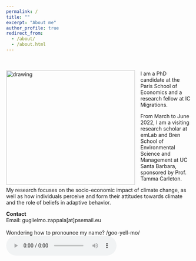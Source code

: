 ```yaml
---
permalink: /
title: ""
excerpt: "About me"
author_profile: true
redirect_from: 
  - /about/
  - /about.html
---
```

<br />
<!-- <img src=https://github.com/guglielmozappala/guglielmozappala.github.io/tree/master/images/upload copia.png style="width:540px;height:740px;"> -->
<br />
<!--![github small](/images/upload copia.png) -->
<img src="/images/upload.png" alt="drawing" width="350" height="311" style="float: left; padding-right:15px"/> I am a PhD candidate at the Paris School of Economics and a research fellow at IC Migrations. <br>

From March to June 2022, I am a visiting research scholar at emLab and Bren School of Environmental Science and Management at UC Santa Barbara, sponsored by Prof. Tamma Carleton. <br>

My research focuses on the socio-economic impact of climate change, as well as how individuals perceive and form their attitudes towards climate and the role of beliefs in adaptive behavior. <br>

**Contact** <br>
Email: guglielmo.zappala[at]psemail.eu 
\
\
Wondering how to pronounce my name? /goo-yell-mo/
<audio controls> <source src=" https://github.com/guglielmozappala/guglielmozappala.github.io/blob/master/files/name.m4a?raw=true" type="audio/ogg"></audio>
